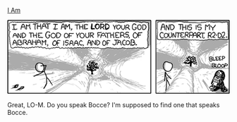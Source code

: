 [I Am](https://xkcd.com/709)

![I Am](./random_comic.png)

Great, LO-M. Do you speak Bocce? I'm supposed to find one that speaks Bocce.

